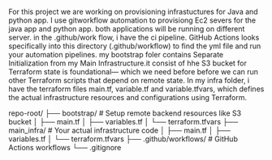 For this project we are working on provisioning infrastuctures for Java and python app. I use gitworkflow automation to provisiong Ec2 severs for the java app and python app. both applications will be running on different server. in the .github/work flow, i have the ci pipeline. GitHub Actions looks specifically into this directory (.github/workflow) to find the yml file and run your automation pipelines. my bootstrap foler contains Separate Initialization from my Main Infrastructure.it consist of hhe S3 bucket for Terraform state is foundational— which we need before before we can run other Terraform scripts that depend on remote state.  In my infra folder, i have the terraform files main.tf, variable.tf and variable.tfvars, which defines the actual infrastructure resources and configurations using Terraform.

repo-root/
├── bootstrap/          # Setup remote backend resources like S3 bucket
│   ├── main.tf
│   ├── variables.tf
│   └── terraform.tfvars
├── main_infra/         # Your actual infrastructure code
│   ├── main.tf
│   ├── variables.tf
│   └── terraform.tfvars
├── .github/workflows/  # GitHub Actions workflows
└── .gitignore
